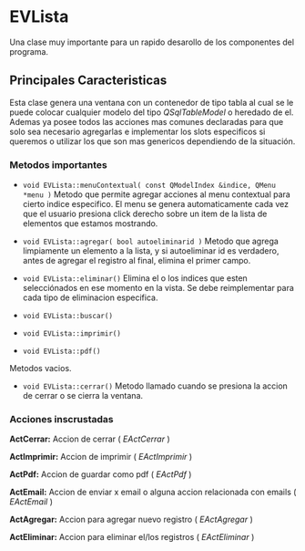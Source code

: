 # EVLista #

Una clase muy importante para un rapido desarollo de los componentes del programa.

## Principales Caracteristicas ##

Esta clase genera una ventana con un contenedor de tipo tabla al cual se le puede colocar cualquier modelo del tipo _QSqlTableModel_ o heredado de el. Ademas ya posee todos las acciones mas comunes declaradas para que solo sea necesario agregarlas e implementar los slots especificos si queremos o utilizar los que son mas genericos dependiendo de la situación.

### Metodos importantes ###

  * ` void EVLista::menuContextual( const QModelIndex &indice, QMenu *menu ) `
Metodo que permite agregar acciones al menu contextual para cierto indice especifico. El menu se genera automaticamente cada vez que el usuario presiona click derecho sobre un item de la lista de elementos que estamos mostrando.

  * ` void EVLista::agregar( bool autoeliminarid ) `
Metodo que agrega limpiamente un elemento a la lista, y si autoeliminar id es verdadero, antes de agregar el registro al final, elimina el primer campo.

  * ` void EVLista::eliminar() `
Elimina el o los indices que esten selecciónados en ese momento en la vista. Se debe reimplementar para cada tipo de eliminacion especifica.

  * `void EVLista::buscar()`
  * `void EVLista::imprimir()`
  * `void EVLista::pdf()`

Metodos vacios.

  * ` void EVLista::cerrar() `
Metodo llamado cuando se presiona la accion de cerrar o se cierra la ventana.

### Acciones inscrustadas ###

**ActCerrar:** Accion de cerrar ( _EActCerrar_ )

**ActImprimir:** Accion de imprimir ( _EActImprimir_  )

**ActPdf:** Accion de guardar como pdf ( _EActPdf_  )

**ActEmail:** Accion de enviar x email o alguna accion relacionada con emails ( _EActEmail_  )

**ActAgregar:** Accion para agregar nuevo registro ( _EActAgregar_  )

**ActEliminar:** Accion para eliminar el/los registros ( _EActEliminar_  )